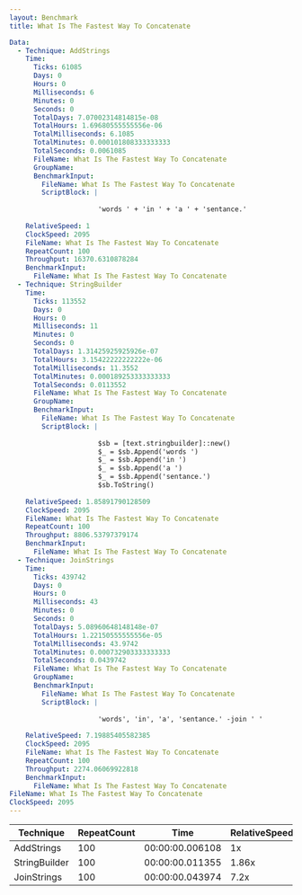 ```yaml
---
layout: Benchmark
title: What Is The Fastest Way To Concatenate

Data: 
  - Technique: AddStrings
    Time: 
      Ticks: 61085
      Days: 0
      Hours: 0
      Milliseconds: 6
      Minutes: 0
      Seconds: 0
      TotalDays: 7.07002314814815e-08
      TotalHours: 1.69680555555556e-06
      TotalMilliseconds: 6.1085
      TotalMinutes: 0.000101808333333333
      TotalSeconds: 0.0061085
      FileName: What Is The Fastest Way To Concatenate
      GroupName: 
      BenchmarkInput: 
        FileName: What Is The Fastest Way To Concatenate
        ScriptBlock: |
          
                      'words ' + 'in ' + 'a ' + 'sentance.'
                  
    RelativeSpeed: 1
    ClockSpeed: 2095
    FileName: What Is The Fastest Way To Concatenate
    RepeatCount: 100
    Throughput: 16370.6310878284
    BenchmarkInput: 
      FileName: What Is The Fastest Way To Concatenate
  - Technique: StringBuilder
    Time: 
      Ticks: 113552
      Days: 0
      Hours: 0
      Milliseconds: 11
      Minutes: 0
      Seconds: 0
      TotalDays: 1.31425925925926e-07
      TotalHours: 3.15422222222222e-06
      TotalMilliseconds: 11.3552
      TotalMinutes: 0.000189253333333333
      TotalSeconds: 0.0113552
      FileName: What Is The Fastest Way To Concatenate
      GroupName: 
      BenchmarkInput: 
        FileName: What Is The Fastest Way To Concatenate
        ScriptBlock: |
          
                      $sb = [text.stringbuilder]::new()
                      $_ = $sb.Append('words ')
                      $_ = $sb.Append('in ')
                      $_ = $sb.Append('a ')
                      $_ = $sb.Append('sentance.')
                      $sb.ToString()
                  
    RelativeSpeed: 1.85891790128509
    ClockSpeed: 2095
    FileName: What Is The Fastest Way To Concatenate
    RepeatCount: 100
    Throughput: 8806.53797379174
    BenchmarkInput: 
      FileName: What Is The Fastest Way To Concatenate
  - Technique: JoinStrings
    Time: 
      Ticks: 439742
      Days: 0
      Hours: 0
      Milliseconds: 43
      Minutes: 0
      Seconds: 0
      TotalDays: 5.08960648148148e-07
      TotalHours: 1.22150555555556e-05
      TotalMilliseconds: 43.9742
      TotalMinutes: 0.000732903333333333
      TotalSeconds: 0.0439742
      FileName: What Is The Fastest Way To Concatenate
      GroupName: 
      BenchmarkInput: 
        FileName: What Is The Fastest Way To Concatenate
        ScriptBlock: |
          
                      'words', 'in', 'a', 'sentance.' -join ' '
                  
    RelativeSpeed: 7.19885405582385
    ClockSpeed: 2095
    FileName: What Is The Fastest Way To Concatenate
    RepeatCount: 100
    Throughput: 2274.06069922818
    BenchmarkInput: 
      FileName: What Is The Fastest Way To Concatenate
FileName: What Is The Fastest Way To Concatenate
ClockSpeed: 2095
---
```





|Technique    |RepeatCount|Time           |RelativeSpeed|Throughput|
|-------------|-----------|---------------|-------------|----------|
|AddStrings   |100        |00:00:00.006108|1x           |16370.63/s|
|StringBuilder|100        |00:00:00.011355|1.86x        |8806.54/s |
|JoinStrings  |100        |00:00:00.043974|7.2x         |2274.06/s |
